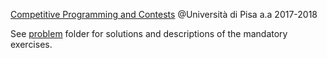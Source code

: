 [Competitive Programming and Contests](https://github.com/rossanoventurini/CompetitiveProgramming) @Università di Pisa a.a 2017-2018


See [problem](https://github.com/lapotolo/CompetitiveProgramming/tree/master/problems) folder for solutions and descriptions of the mandatory exercises.